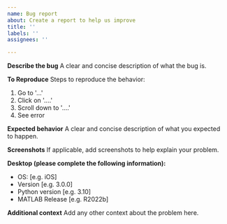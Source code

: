 ```yaml
---
name: Bug report
about: Create a report to help us improve
title: ''
labels: ''
assignees: ''

---
```


**Describe the bug**
A clear and concise description of what the bug is.
 
**To Reproduce**
Steps to reproduce the behavior:
1. Go to '...'
2. Click on '....'
3. Scroll down to '....'
4. See error
 
**Expected behavior**
A clear and concise description of what you expected to happen.
 
**Screenshots**
If applicable, add screenshots to help explain your problem.
 
**Desktop (please complete the following information):**
- OS: [e.g. iOS]
- Version [e.g. 3.0.0]
- Python version [e.g. 3.10]
- MATLAB Release [e.g. R2022b]
 
**Additional context**
Add any other context about the problem here.
